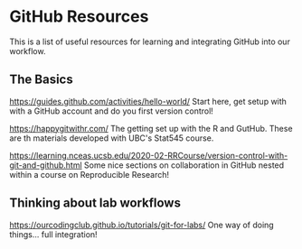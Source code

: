 # GitHub Resources
This is a list of useful resources for learning and integrating GitHub into our workflow.

## The Basics

https://guides.github.com/activities/hello-world/ Start here, get setup with with a GitHub account and do you first version control! 

https://happygitwithr.com/ The getting set up with the R and GutHub. These are th materials developed with UBC's Stat545 course. 

https://learning.nceas.ucsb.edu/2020-02-RRCourse/version-control-with-git-and-github.html Some nice sections on collaboration in GitHub nested within a course on Reproducible Research!

## Thinking about lab workflows

https://ourcodingclub.github.io/tutorials/git-for-labs/ One way of doing things... full integration!

